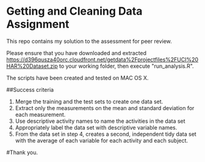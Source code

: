 # Getting and Cleaning Data Assignment

This repo contains my solution to the assessment for peer review. 

Please ensure that you have downloaded and extracted https://d396qusza40orc.cloudfront.net/getdata%2Fprojectfiles%2FUCI%20HAR%20Dataset.zip to your working folder, then execute "run_analysis.R".

The scripts have been created and tested on MAC OS X. 

##Success criteria

1. Merge the training and the test sets to create one data set.
2. Extract only the measurements on the mean and standard deviation for each measurement.
3. Use descriptive activity names to name the activities in the data set
4. Appropriately label the data set with descriptive variable names.
5. From the data set in step 4, creates a second, independent tidy data set with the average of each variable for each activity and each subject.


#Thank you.